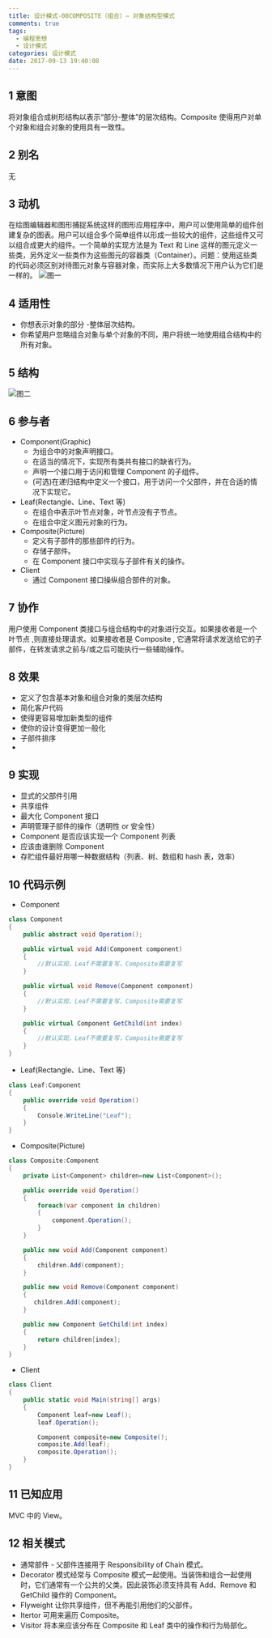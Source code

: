 ```yaml
---
title: 设计模式-08COMPOSITE（组合）— 对象结构型模式
comments: true
tags:
  - 编程思想
  - 设计模式
categories: 设计模式
date: 2017-09-13 19:40:08
---
```

## 1 意图

将对象组合成树形结构以表示“部分-整体”的层次结构。Composite 使得用户对单个对象和组合对象的使用具有一致性。

## 2 别名

无

## 3 动机

在绘图编辑器和图形捕捉系统这样的图形应用程序中，用户可以使用简单的组件创建复杂的图表。用户可以组合多个简单组件以形成一些较大的组件，这些组件又可以组合成更大的组件。一个简单的实现方法是为 Text 和 Line 这样的图元定义一些类，另外定义一些类作为这些图元的容器类（Container）。问题：使用这些类的代码必须区别对待图元对象与容器对象，而实际上大多数情况下用户认为它们是一样的。
![图一](/images/posts/组合1.jpg)
<!--more-->

## 4 适用性

- 你想表示对象的部分 -整体层次结构。
- 你希望用户忽略组合对象与单个对象的不同，用户将统一地使用组合结构中的所有对象。

## 5 结构

![图二](/images/posts/组合2.jpg)

## 6 参与者

- Component(Graphic)
  - 为组合中的对象声明接口。
  - 在适当的情况下，实现所有类共有接口的缺省行为。
  - 声明一个接口用于访问和管理 Component 的子组件。
  - (可选)在递归结构中定义一个接口，用于访问一个父部件，并在合适的情况下实现它。
- Leaf(Rectangle、Line、Text 等)
  - 在组合中表示叶节点对象，叶节点没有子节点。
  - 在组合中定义图元对象的行为。
- Composite(Picture)
  - 定义有子部件的那些部件的行为。
  - 存储子部件。
  - 在 Component 接口中实现与子部件有关的操作。
- Client
  - 通过 Component 接口操纵组合部件的对象。

## 7 协作

用户使用  Component 类接口与组合结构中的对象进行交互。如果接收者是一个叶节点 ,则直接处理请求。如果接收者是  Composite , 它通常将请求发送给它的子部件，在转发请求之前与/或之后可能执行一些辅助操作。

## 8 效果

- 定义了包含基本对象和组合对象的类层次结构 
- 简化客户代码
- 使得更容易增加新类型的组件
- 使你的设计变得更加一般化
- 子部件排序
- 

## 9 实现

- 显式的父部件引用
- 共享组件
- 最大化 Component 接口
- 声明管理子部件的操作（透明性 or 安全性）
- Component 是否应该实现一个 Component 列表
- 应该由谁删除 Component
- 存贮组件最好用哪一种数据结构（列表、树、数组和 hash 表，效率）

## 10 代码示例

- Component
```c#
class Component
{
    public abstract void Operation();

    public virtual void Add(Component component)
    {
        //默认实现，Leaf不需要复写，Composite需要复写
    }

    public virtual void Remove(Component component)
    {
        //默认实现，Leaf不需要复写，Composite需要复写
    }

    public virtual Component GetChild(int index)
    {
        //默认实现，Leaf不需要复写，Composite需要复写
    }
}
```
- Leaf(Rectangle、Line、Text 等)
```c#
class Leaf:Component
{
    public override void Operation()
    {
        Console.WriteLine("Leaf");
    }
}
```
- Composite(Picture)
```c#
class Composite:Component
{
    private List<Component> children=new List<Component>();

    public override void Operation()
    {
        foreach(var component in children)
        {
            component.Operation();
        }
    }

    public new void Add(Component component)
    {
        children.Add(component);
    }

    public new void Remove(Component component)
    {
       children.Add(component);
    }

    public new Component GetChild(int index)
    {
        return children[index];
    }
}
```
- Client
```c#
class Client
{
    public static void Main(string[] args)
    {
        Component leaf=new Leaf();
        leaf.Operation();

        Component composite=new Composite();
        composite.Add(leaf);
        composite.Operation();
    } 
}
```

## 11 已知应用

MVC 中的 View。

## 12 相关模式

- 通常部件 - 父部件连接用于 Responsibility of Chain 模式。
- Decorator 模式经常与 Composite 模式一起使用。当装饰和组合一起使用时，它们通常有一个公共的父类。因此装饰必须支持具有 Add、Remove 和 GetChild 操作的 Component。
- Flyweight 让你共享组件，但不再能引用他们的父部件。
- Itertor 可用来遍历 Composite。
- Visitor 将本来应该分布在 Composite 和 Leaf 类中的操作和行为局部化。